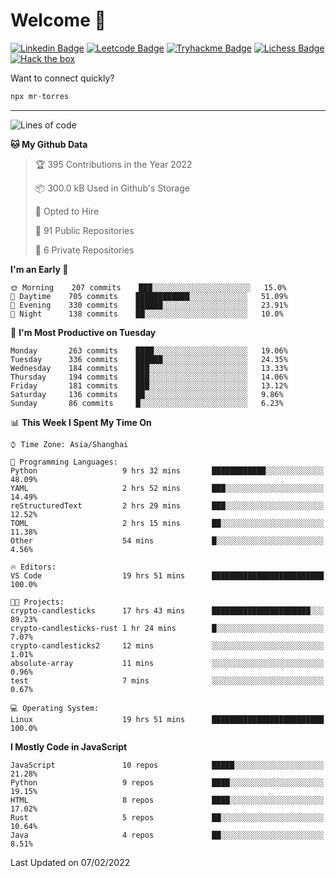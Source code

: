 # Welcome 👋

[![Linkedin Badge](https://img.shields.io/badge/-PedroTorres-blue?style=flat-square&logo=Linkedin&logoColor=white&link=https://www.linkedin.com/in/PedroTorres/)](https://www.linkedin.com/in/pedro-torres-cruz/)
[![Leetcode Badge](https://img.shields.io/badge/profile-leetcode-green)](https://leetcode.com/corfucinas/)
[![Tryhackme Badge](https://img.shields.io/badge/profile-tryhackme-blue)](https://tryhackme.com/p/Corfucinas/)
[![Lichess Badge](https://img.shields.io/badge/challenge_me-lichess-yellow)](https://lichess.org/@/Corfucinas)
[![Hack the box](https://img.shields.io/badge/hack_the_box-profile-red)](https://www.hackthebox.eu/profile/375826)

Want to connect quickly?

```javascript
npx mr-torres
```

---

<!--START_SECTION:waka-->
![Lines of code](https://img.shields.io/badge/From%20Hello%20World%20I%27ve%20Written-1.6%20million%20lines%20of%20code-blue)

**🐱 My Github Data** 

> 🏆 395 Contributions in the Year 2022
 > 
> 📦 300.0 kB Used in Github's Storage 
 > 
> 💼 Opted to Hire
 > 
> 📜 91 Public Repositories 
 > 
> 🔑 6 Private Repositories  
 > 
**I'm an Early 🐤** 

```text
🌞 Morning    207 commits    ███░░░░░░░░░░░░░░░░░░░░░░   15.0% 
🌆 Daytime    705 commits    ████████████░░░░░░░░░░░░░   51.09% 
🌃 Evening    330 commits    ██████░░░░░░░░░░░░░░░░░░░   23.91% 
🌙 Night      138 commits    ██░░░░░░░░░░░░░░░░░░░░░░░   10.0%

```
📅 **I'm Most Productive on Tuesday** 

```text
Monday       263 commits    ████░░░░░░░░░░░░░░░░░░░░░   19.06% 
Tuesday      336 commits    ██████░░░░░░░░░░░░░░░░░░░   24.35% 
Wednesday    184 commits    ███░░░░░░░░░░░░░░░░░░░░░░   13.33% 
Thursday     194 commits    ███░░░░░░░░░░░░░░░░░░░░░░   14.06% 
Friday       181 commits    ███░░░░░░░░░░░░░░░░░░░░░░   13.12% 
Saturday     136 commits    ██░░░░░░░░░░░░░░░░░░░░░░░   9.86% 
Sunday       86 commits     █░░░░░░░░░░░░░░░░░░░░░░░░   6.23%

```


📊 **This Week I Spent My Time On** 

```text
⌚︎ Time Zone: Asia/Shanghai

💬 Programming Languages: 
Python                   9 hrs 32 mins       ████████████░░░░░░░░░░░░░   48.09% 
YAML                     2 hrs 52 mins       ███░░░░░░░░░░░░░░░░░░░░░░   14.49% 
reStructuredText         2 hrs 29 mins       ███░░░░░░░░░░░░░░░░░░░░░░   12.52% 
TOML                     2 hrs 15 mins       ██░░░░░░░░░░░░░░░░░░░░░░░   11.38% 
Other                    54 mins             █░░░░░░░░░░░░░░░░░░░░░░░░   4.56%

🔥 Editors: 
VS Code                  19 hrs 51 mins      █████████████████████████   100.0%

🐱‍💻 Projects: 
crypto-candlesticks      17 hrs 43 mins      ██████████████████████░░░   89.23% 
crypto-candlesticks-rust 1 hr 24 mins        █░░░░░░░░░░░░░░░░░░░░░░░░   7.07% 
crypto-candlesticks2     12 mins             ░░░░░░░░░░░░░░░░░░░░░░░░░   1.01% 
absolute-array           11 mins             ░░░░░░░░░░░░░░░░░░░░░░░░░   0.96% 
test                     7 mins              ░░░░░░░░░░░░░░░░░░░░░░░░░   0.67%

💻 Operating System: 
Linux                    19 hrs 51 mins      █████████████████████████   100.0%

```

**I Mostly Code in JavaScript** 

```text
JavaScript               10 repos            █████░░░░░░░░░░░░░░░░░░░░   21.28% 
Python                   9 repos             ████░░░░░░░░░░░░░░░░░░░░░   19.15% 
HTML                     8 repos             ████░░░░░░░░░░░░░░░░░░░░░   17.02% 
Rust                     5 repos             ██░░░░░░░░░░░░░░░░░░░░░░░   10.64% 
Java                     4 repos             ██░░░░░░░░░░░░░░░░░░░░░░░   8.51%

```



 Last Updated on 07/02/2022
<!--END_SECTION:waka-->
